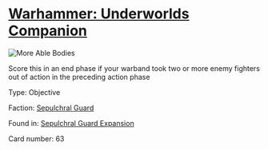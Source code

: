 # [Warhammer: Underworlds Companion](https://guidokessels.github.io/wh-underworlds)

  

![More Able Bodies](https://warhammerunderworlds.com/wp-content/uploads/sites/6/2017/12/063_ENG-More-Able-Bodies.png)

Score this in an end phase if your warband took two or more enemy fighters out of action in the preceding action phase

Type: Objective

Faction: [Sepulchral Guard](https://guidokessels.github.io/wh-underworlds/factions/sepulchral-guard)

Found in: [Sepulchral Guard Expansion](https://guidokessels.github.io/wh-underworlds/locations/sepulchral-guard-expansion)

Card number: 63
